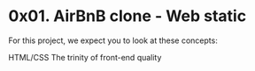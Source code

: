 # 0x01. AirBnB clone - Web static

For this project, we expect you to look at these concepts:

HTML/CSS
The trinity of front-end quality
